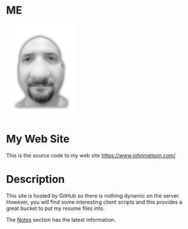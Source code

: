 # ME
<img itemprop="image" src="imgs/mymugshot_reg.png">
 
# My Web Site
This is the source code to my web site https://www.johnrnelson.com/

# Description 
This site is hosted by GitHub so there is nothing dynamic on the server. However, you will find some interesting client scripts and this provides a great bucket to put my resume files into.

The [Notes](https://github.com/johnrnelson/johnrnelson.github.io/tree/master/notes) section has 
the latest information.

 